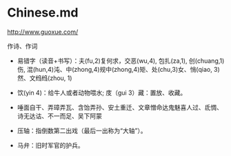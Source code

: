 # Chinese.md

http://www.guoxue.com/

作诗、作词

- 易错字（读音+书写）：夫(fu,2)复何求，交恶(wu,4), 包扎(za,1), 创(chuang,1)伤, 混(hun,4)沌、中(zhong,4)规中(zhong,4)矩、处(chu,3)女、悄(qiao, 3)然、文绉绉(zhou, 1)
- 饮(yin 4)：给牛人或者动物喂水; 庋（gui 3）藏：置放、收藏。
- 唾面自干、弄璋弄瓦、含饴弄孙、安土重迁、文章憎命达鬼魅喜人过、氐惆、诗无达诂、不一而足、吴下阿蒙

- 压轴：指倒数第二出戏（最后一出称为“大轴”）。

- 马弁：旧时军官的护兵。
